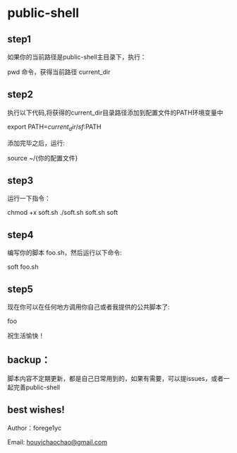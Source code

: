 # public-shell
## step1

如果你的当前路径是public-shell主目录下，执行：

pwd 命令，获得当前路径 current_dir

## step2

执行以下代码,将获得的current_dir目录路径添加到配置文件的PATH环境变量中

export PATH=${current_dir}/sf:$PATH

添加完毕之后，运行:

source ~/{你的配置文件}

## step3
运行一下指令：

chmod +x soft.sh
./soft.sh soft.sh soft

## step4

编写你的脚本 foo.sh，然后运行以下命令:

soft foo.sh

## step5

现在你可以在任何地方调用你自己或者我提供的公共脚本了: 

foo

祝生活愉快！ 

## backup：
脚本内容不定期更新，都是自己日常用到的，如果有需要，可以提issues，或者一起完善public-shell

## best wishes!

Author：forege1yc

Email: houyichaochao@gmail.com


